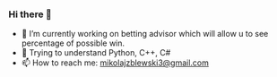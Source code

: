 ### Hi there 👋

- 🔭 I’m currently working on betting advisor which will allow u to see percentage of possible win.
- 🌱 Trying to understand Python, C++, C#
- 📫 How to reach me: mikolajzblewski3@gmail.com
<!--
**zbleszczak/zbleszczak** is a ✨ _special_ ✨ repository because its `README.md` (this file) appears on your GitHub profile.

Here are some ideas to get you started:

- 🔭 I’m currently working on ...
- 🌱 I’m currently learning ...
- 👯 I’m looking to collaborate on ...
- 🤔 I’m looking for help with ...
- 💬 Ask me about ...
- 📫 How to reach me: ...
- 😄 Pronouns: ...
- ⚡ Fun fact: ...
-->
